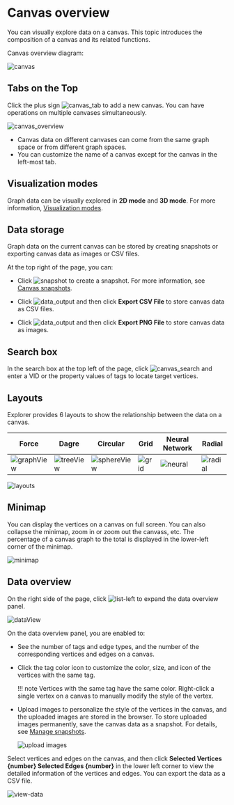 # Canvas overview

You can visually explore data on a canvas. This topic introduces the composition of a canvas and its related functions.

Canvas overview diagram:

![canvas](https://docs-cdn.nebula-graph.com.cn/figures/canvas-overview-22-04-06_en.png)

## Tabs on the Top

Click the plus sign ![canvas_tab](https://docs-cdn.nebula-graph.com.cn/figures/list-add.png) to add a new canvas. You can have operations on multiple canvases simultaneously.

![canvas_overview](https://docs-cdn.nebula-graph.com.cn/figures/canvas-graphspace-22-04-06_en.png)

- Canvas data on different canvases can come from the same graph space or from different graph spaces.
- You can customize the name of a canvas except for the canvas in the left-most tab.

## Visualization modes

Graph data can be visually explored in **2D mode** and **3D mode**. For more information, [Visualization modes](visualization-mode.md).

## Data storage

Graph data on the current canvas can be stored by creating snapshots or exporting canvas data as images or CSV files.

At the top right of the page, you can:

- Click ![snapshot](https://docs-cdn.nebula-graph.com.cn/figures/graph-snapshot.png) to create a snapshot. For more information, see [Canvas snapshots](canvas-snapshot.md).

- Click ![data_output](https://docs-cdn.nebula-graph.com.cn/figures/explorer-btn-output.png) and then click **Export CSV File** to store canvas data as CSV files.

- Click ![data_output](https://docs-cdn.nebula-graph.com.cn/figures/explorer-btn-output.png) and then click **Export PNG File** to store canvas data as images.


## Search box

In the search box at the top left of the page, click ![canvas_search](https://docs-cdn.nebula-graph.com.cn/figures/explorer-canvas-search.png) and enter a VID  or the property values of tags to locate target vertices.

## Layouts

Explorer provides 6 layouts to show the relationship between the data on a canvas.

| Force | Dagre | Circular | Grid  | Neural Network | Radial  |
| -------- | ------ | ------ | ----- | -------- | ----- |
| ![graphView](https://docs-cdn.nebula-graph.com.cn/figures/Thumbnail-graphView.png)    | ![treeView](https://docs-cdn.nebula-graph.com.cn/figures/Thumbnail-treeView.png)  | ![sphereView](https://docs-cdn.nebula-graph.com.cn/figures/Thumbnail-sphereView.png)  | ![grid](https://docs-cdn.nebula-graph.com.cn/figures/Thumbnail-Grid.png) | ![neural](https://docs-cdn.nebula-graph.com.cn/figures/Thumbnail-neuralNetwork.png)    | ![radial](https://docs-cdn.nebula-graph.com.cn/figures/Thumbnail-Radial.png) |

![layouts](https://docs-cdn.nebula-graph.com.cn/figures/layout-22-04-06_en.gif)

## Minimap

You can display the vertices on a canvas on full screen. You can also collapse the minimap, zoom in or zoom out the canvass, etc. The percentage of a canvas graph to the total is displayed in the lower-left corner of the minimap.

![minimap](https://docs-cdn.nebula-graph.com.cn/figures/thumbnail.png)

## Data overview

On the right side of the page, click ![list-left](https://docs-cdn.nebula-graph.com.cn/figures/list-left.png) to expand the data overview panel.

![dataView](https://docs-cdn.nebula-graph.com.cn/figures/dataview.png)

On the data overview panel, you are enabled to:

- See the number of tags and edge types, and the number of the corresponding vertices and edges on a canvas.  
- Click the tag color icon to customize the color, size, and icon of the vertices with the same tag.

  !!! note
        Vertices with the same tag have the same color. Right-click a single vertex on a canvas to manually modify the style of the vertex.

- Upload images to personalize the style of the vertices in the canvas, and the uploaded images are stored in the browser. To store uploaded images permanently, save the canvas data as a snapshot. For details, see [Manage snapshots](canvas-snapshot.md).

  ![upload images](https://docs-cdn.nebula-graph.com.cn/figures/upload-logo_en.png)

Select vertices and edges on the canvas, and then click **Selected Vertices {number} Selected Edges {number}** in the lower left corner to view the detailed information of the vertices and edges. You can export the data as a CSV file. 

![view-data](https://docs-cdn.nebula-graph.com.cn/figures/view-selected-data-22-04-06_en.png)